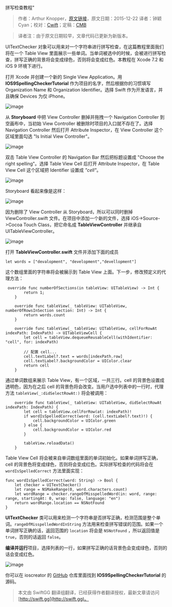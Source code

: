 拼写检查教程"

> 作者：Arthur Knopper，[原文链接](https://www.ioscreator.com/tutorials/spelling-checker-tutorial)，原文日期：2015-12-22
> 译者：钟颖Cyan；校对：[Cwift](http://weibo.com/277195544)；定稿：[CMB](https://github.com/chenmingbiao)
  









> 译者注：由于原文日期较早，文章代码已更新为新版本。

UITextChecker 对象可以用来对一个字符串进行拼写检查，在这篇教程里面我们将在一个 Table View 里面展示一些单词。当单词被选中的时候，会被进行拼写检查，拼写正确的背景将会变成绿色，否则将会变成红色。本教程在 Xcode 7.2 和 iOS 9 环境下进行。



打开 Xcode 并创建一个新的 Single View Application。用 **IOS9SpellingCheckerTutorial** 作为项目的名字，然后根据你的习惯填写 Organization Name 和 Organization Identifier。选择 Swift 作为开发语言，并且确保 Devices 为仅 iPhone。

![image](https://static1.squarespace.com/static/52428a0ae4b0c4a5c2a2cede/t/5677d8939cadb68edf52f7f0/1450694803758/?format=1500w)

从 **Storyboard** 中把 View Controller 删掉并拖拽一个 Navigation Controller 到空画布中，当初始 View Controller 被删除时项目的入口就不存在了。选择 Navigation Controller 然后打开 Attribute Inspector，在 View Controller 这个区域里面勾选 "Is Initial View Controller"。

![image](https://static1.squarespace.com/static/52428a0ae4b0c4a5c2a2cede/t/5677d920cbced60a2378e3f2/1450694945116/?format=750w)

双击 Table View Controller 的 Navigation Bar 然后把标题设置成 "Choose the right spelling"。选择 Table View Cell 后打开 Attribute Inspector，在 Table View Cell 这个区域把 Identifier 设置成 *"cell"*。

![image](https://static1.squarespace.com/static/52428a0ae4b0c4a5c2a2cede/t/5677d9b4d8af102d24e0d8b0/1450695092590/?format=750w)

Storyboard 看起来像是这样：

![image](https://static1.squarespace.com/static/52428a0ae4b0c4a5c2a2cede/t/5677da2e1115e0704eb30102/1450695215429/?format=2500w)

因为删除了 View Controller 从 Storyboard，所以可以同时删掉 ViewController.swift 文件。在项目中添加一个新的文件，选择 iOS->Source->Cocoa Touch Class，把它命名成 **TableViewController** 并继承自 UITableViewController。

![image](https://static1.squarespace.com/static/52428a0ae4b0c4a5c2a2cede/t/5677da89d82d5eb8caa29132/1450695305683/?format=1500w)

打开 **TableViewController.swift** 文件并添加下面的成员

    
    let words = ["devalopment", "development","devellopment"]

这个数组里面的字符串将会被展示到 Table View 上面。下一步，修改预定义的代理方法：

    
     override func numberOfSections(in tableView: UITableView) -> Int {
            return 1;
        }
        
        override func tableView(_ tableView: UITableView, numberOfRowsInSection section: Int) -> Int {
            return words.count
        }
        
        override func tableView(_ tableView: UITableView, cellForRowAt indexPath: IndexPath) -> UITableViewCell {
            let cell = tableView.dequeueReusableCell(withIdentifier: "cell", for: indexPath)
    
            // 配置 cell...
            cell.textLabel?.text = words[indexPath.row]
            cell.textLabel?.backgroundColor = UIColor.clear
            return cell
        }

通过单词数组来展示 Table View，有一个区域，一共三行。cell 的背景色设置成透明色，因为在之后 cell 的背景色将会改变。当用户选中列表中的一行时，代理方法 `tableView(_:didSelectRowAt:)` 将会被调用：

    
        override func tableView(_ tableView: UITableView, didSelectRowAt indexPath: IndexPath) {
            let cell = tableView.cellForRow(at: indexPath)!
            if wordIsSpelledCorrect(word: (cell.textLabel?.text)!) {
                cell.backgroundColor = UIColor.green
            } else {
                cell.backgroundColor = UIColor.red
            }
            
            tableView.reloadData()
        }

Table View Cell 将会被来自单词数组里面的单词初始化。如果单词拼写正确，cell 的背景色将变成绿色，否则将会变成红色。实际拼写检查的代码将会在 `wordIsSpelledCorrect` 方法里面实现：

    
    func wordIsSpelledCorrect(word: String) -> Bool {
        let checker = UITextChecker()
        let range = NSMakeRange(0, word.characters.count)
        let wordRange = checker.rangeOfMisspelledWord(in: word, range: range, startingAt: 0, wrap: false, language: "en")    
        return wordRange.location == NSNotFound
    }

**UITextChecker** 类可以用来检测一个字符串是否拼写正确，检测范围是整个单词。`rangeOfMisspelledWordInString` 方法用来检查拼写错误的范围。如果一个单词拼写正确的话，返回范围的 `location` 将会是 `NSNotFound` ，所以返回值是 `true`，否则的话返回 `false`。

**编译并运行**项目，选择列表的一行，如果拼写正确的话背景色会变成绿色，否则的话会变成红色。

![image](https://static1.squarespace.com/static/52428a0ae4b0c4a5c2a2cede/t/5677f3dd841abad6a8597af1/1450701789627/?format=1500w)

你可以在 ioscreator 的 [GitHub](https://github.com/ioscreator/ioscreator) 仓库里面找到 **IOS9SpellingCheckerTutorial** 的源码。
> 本文由 SwiftGG 翻译组翻译，已经获得作者翻译授权，最新文章请访问 [http://swift.gg](http://swift.gg)。